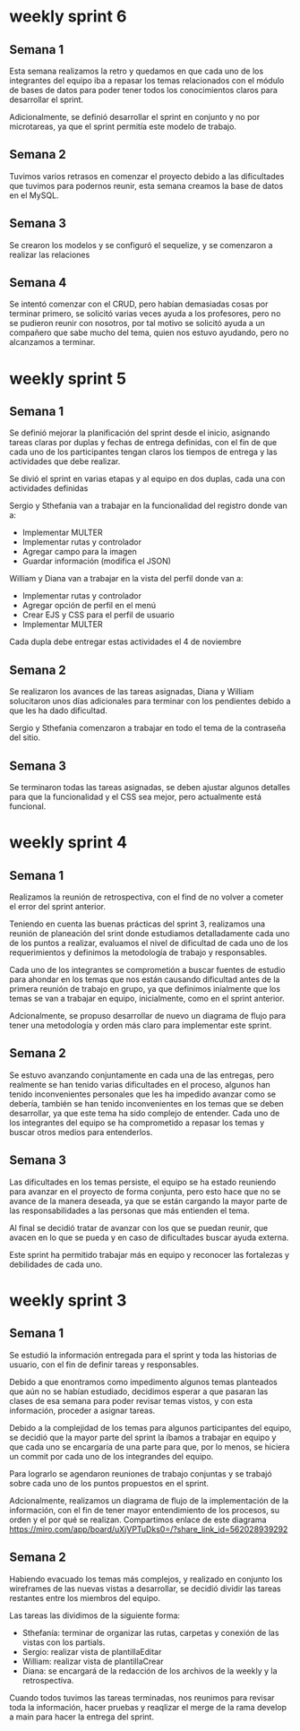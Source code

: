 # weekly sprint 6

## Semana 1

Esta semana realizamos la retro y quedamos en que cada uno de los integrantes del equipo iba a repasar los temas relacionados con el módulo de bases de datos para poder tener todos los conocimientos claros para desarrollar el sprint.

Adicionalmente, se definió desarrollar el sprint en conjunto y no por microtareas, ya que el sprint permitía este modelo de trabajo.

## Semana 2

Tuvimos varios retrasos en comenzar el proyecto debido a las dificultades que tuvimos para podernos reunir, esta semana creamos la base de datos en el MySQL.

## Semana 3

Se crearon los modelos y se configuró el sequelize, y se comenzaron a realizar las relaciones

## Semana 4

Se intentó comenzar con el CRUD, pero habían demasiadas cosas por terminar primero, se solicitó varias veces ayuda a los profesores, pero no se pudieron reunir con nosotros, por tal motivo se solicitó ayuda a un compañero que sabe mucho del tema, quien nos estuvo ayudando, pero no alcanzamos a terminar.


# weekly sprint 5

## Semana 1

Se definió mejorar la planificación del sprint desde el inicio, asignando tareas claras por duplas y fechas de entrega definidas, con el fin de que cada uno de los participantes tengan claros los tiempos de entrega y las actividades que debe realizar.

Se divió el sprint en varias etapas y al equipo en dos duplas, cada una con actividades definidas

Sergio y Sthefania van a trabajar en la funcionalidad del registro donde van a:
 - Implementar MULTER
 - Implementar rutas y controlador
 - Agregar campo para la imagen
 - Guardar información (modifica el JSON)

William y Diana van a trabajar en la vista del perfil donde van a:
 - Implementar rutas y controlador
 - Agregar opción de perfil en el menú
 - Crear EJS y CSS para el perfil de usuario
 - Implementar MULTER

Cada dupla debe entregar estas actividades el 4 de noviembre 

## Semana 2

Se realizaron los avances de las tareas asignadas, Diana y William solucitaron unos días adicionales para terminar con los pendientes debido a que les ha dado dificultad.

Sergio y Sthefania comenzaron a trabajar en todo el tema de la contraseña del sitio.

## Semana 3

Se terminaron todas las tareas asignadas, se deben ajustar algunos detalles para que la funcionalidad y el CSS sea mejor, pero actualmente está funcional.


# weekly sprint 4

## Semana 1

Realizamos la reunión de retrospectiva, con el find de no volver a cometer el error del sprint anterior.

Teniendo en cuenta las buenas prácticas del sprint 3, realizamos una reunión de planeación del srint donde estudiamos detalladamente cada uno de los puntos a realizar, evaluamos el nivel de dificultad de cada uno de los requerimientos y definimos la metodología de trabajo y responsables.

Cada uno de los integrantes se comprometión a buscar fuentes de estudio para ahondar en los temas que nos están causando dificultad antes de la primera reunión de trabajo en grupo, ya que definimos inialmente que los temas se van a trabajar en equipo, inicialmente, como en el sprint anterior.

Adcionalmente, se propuso desarrollar de nuevo un diagrama de flujo para tener una metodología y orden más claro para implementar este sprint.

## Semana 2

Se estuvo avanzando conjuntamente en cada una de las entregas, pero realmente se han tenido varias dificultades en el proceso, algunos han tenido inconvenientes personales que les ha impedido avanzar como se debería, también se han tenido inconvenientes en los temas que se deben desarrollar, ya que este tema ha sido complejo de entender.  Cada uno de los integrantes del equipo se ha comprometido a repasar los temas y buscar otros medios para entenderlos.

## Semana 3

Las dificultades en los temas persiste, el equipo se ha estado reuniendo para avanzar en el proyecto de forma conjunta, pero esto hace que no se avance de la manera deseada, ya que se están cargando la mayor parte de las responsabilidades a las personas que más entienden el tema.

Al final se decidió tratar de avanzar con los que se puedan reunir, que avacen en lo que se pueda y en caso de dificultades buscar ayuda externa.

Este sprint ha permitido trabajar más en equipo y reconocer las fortalezas y debilidades de cada uno.


# weekly sprint 3

## Semana 1

Se estudió la información entregada para el sprint y toda las historias de usuario, con el fin de definir tareas y responsables.

Debido a que enontramos como impedimento algunos temas planteados que aún no se habían estudiado, decidimos esperar a que pasaran las clases de esa semana para poder revisar temas vistos, y con esta información, proceder a asignar tareas.

Debido a la complejidad de los temas para algunos participantes del equipo, se decidió que la mayor parte del sprint la íbamos a trabajar en equipo y que cada uno se encargaría de una parte para que, por lo menos, se hiciera un commit por cada uno de los integrandes del equipo.

Para lograrlo se agendaron reuniones de trabajo conjuntas y se trabajó sobre cada uno de los puntos propuestos en el sprint.

Adcionalmente, realizamos un diagrama de flujo de la implementación de la información, con el fin de tener mayor entendimiento de los procesos, su orden y el por qué se realizan.  Compartimos enlace de este diagrama https://miro.com/app/board/uXjVPTuDks0=/?share_link_id=562028939292 

## Semana 2

Habiendo evacuado los temas más complejos, y realizado en conjunto los wireframes de las nuevas vistas a desarrollar, se decidió dividir las tareas restantes entre los miembros del equipo.

Las tareas las dividimos de la siguiente forma:

- Sthefanía: terminar de organizar las rutas, carpetas y conexión de las vistas con los partials.
- Sergio: realizar vista de plantillaEditar
- William: realizar vista de plantillaCrear
- Diana: se encargará de la redacción de los archivos de la weekly y la retrospectiva.

Cuando todos tuvimos las tareas terminadas, nos reunimos para revisar toda la información, hacer pruebas y reaqlizar el merge de la rama develop a main para hacer la entrega del sprint.
